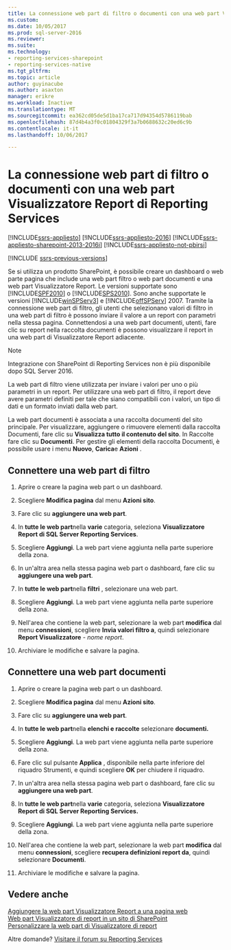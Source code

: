 ```yaml
---
title: La connessione web part di filtro o documenti con una web part Visualizzatore Report di Reporting Services | Documenti Microsoft
ms.custom: 
ms.date: 10/05/2017
ms.prod: sql-server-2016
ms.reviewer: 
ms.suite: 
ms.technology:
- reporting-services-sharepoint
- reporting-services-native
ms.tgt_pltfrm: 
ms.topic: article
author: guyinacube
ms.author: asaxton
manager: erikre
ms.workload: Inactive
ms.translationtype: MT
ms.sourcegitcommit: ea362cd05de5d1ba17ca717d94354d5786119bab
ms.openlocfilehash: 87d4b4a3f0c01804329f3a7b0688632c20ed6c9b
ms.contentlocale: it-it
ms.lasthandoff: 10/06/2017

---
```

# <a name="connect-filter-or-documents-web-part-with-a-reporting-services-report-viewer-web-part"></a>La connessione web part di filtro o documenti con una web part Visualizzatore Report di Reporting Services

[!INCLUDE[ssrs-appliesto](../../includes/ssrs-appliesto.md)] [!INCLUDE[ssrs-appliesto-2016](../../includes/ssrs-appliesto-2016.md)] [!INCLUDE[ssrs-appliesto-sharepoint-2013-2016i](../../includes/ssrs-appliesto-sharepoint-2013-2016.md)] [!INCLUDE[ssrs-appliesto-not-pbirsi](../../includes/ssrs-appliesto-not-pbirs.md)]

[!INCLUDE [ssrs-previous-versions](../../includes/ssrs-previous-versions.md)]

Se si utilizza un prodotto SharePoint, è possibile creare un dashboard o web parte pagina che include una web part filtro o web part documenti e una web part Visualizzatore Report. Le versioni supportate sono [!INCLUDE[SPF2010](../../includes/spf2010-md.md)] o [!INCLUDE[SPS2010](../../includes/sps2010-md.md)]. Sono anche supportate le versioni [!INCLUDE[winSPServ3](../../includes/winspserv3-md.md)] e [!INCLUDE[offSPServ](../../includes/offspserv-md.md)] 2007. Tramite la connessione web part di filtro, gli utenti che selezionano valori di filtro in una web part di filtro è possono inviare il valore a un report con parametri nella stessa pagina. Connettendosi a una web part documenti, utenti, fare clic su report nella raccolta documenti è possono visualizzare il report in una web part di Visualizzatore Report adiacente.

> [!NOTE]
> Integrazione con SharePoint di Reporting Services non è più disponibile dopo SQL Server 2016.

 La web part di filtro viene utilizzata per inviare i valori per uno o più parametri in un report. Per utilizzare una web part di filtro, il report deve avere parametri definiti per tale che siano compatibili con i valori, un tipo di dati e un formato inviati dalla web part.  
  
 La web part documenti è associata a una raccolta documenti del sito principale. Per visualizzare, aggiungere o rimuovere elementi dalla raccolta Documenti, fare clic su **Visualizza tutto il contenuto del sito**. In Raccolte fare clic su **Documenti**. Per gestire gli elementi della raccolta Documenti, è possibile usare i menu **Nuovo**, **Carica**e **Azioni** .  
  
## <a name="connect-a-filter-web-part"></a>Connettere una web part di filtro
  
1.  Aprire o creare la pagina web part o un dashboard.  
  
2.  Scegliere **Modifica pagina** dal menu **Azioni sito**.  
  
3.  Fare clic su **aggiungere una web part**.  
  
4.  In **tutte le web part**nella **varie** categoria, seleziona **Visualizzatore Report di SQL Server Reporting Services**.  
  
5.  Scegliere **Aggiungi**. La web part viene aggiunta nella parte superiore della zona.  
  
6.  In un'altra area nella stessa pagina web part o dashboard, fare clic su **aggiungere una web part**.  
  
7.  In **tutte le web part**nella **filtri** , selezionare una web part.  
  
8.  Scegliere **Aggiungi**. La web part viene aggiunta nella parte superiore della zona.  
  
9. Nell'area che contiene la web part, selezionare la web part **modifica** dal menu **connessioni**, scegliere **Invia valori filtro a**, quindi selezionare **Report Visualizzatore** - *nome report*.  
  
10. Archiviare le modifiche e salvare la pagina.  
  
## <a name="connect-a-documents-web-part"></a>Connettere una web part documenti  
  
1.  Aprire o creare la pagina web part o un dashboard.  
  
2.  Scegliere **Modifica pagina** dal menu **Azioni sito**.  
  
3.  Fare clic su **aggiungere una web part**.  
  
4.  In **tutte le web part**nella **elenchi e raccolte** selezionare **documenti.**  
  
5.  Scegliere **Aggiungi**. La web part viene aggiunta nella parte superiore della zona.  
  
6.  Fare clic sul pulsante **Applica** , disponibile nella parte inferiore del riquadro Strumenti, e quindi scegliere **OK** per chiudere il riquadro.  
  
7.  In un'altra area nella stessa pagina web part o dashboard, fare clic su **aggiungere una web part**.  
  
8.  In **tutte le web part**nella **varie** categoria, seleziona **Visualizzatore Report di SQL Server Reporting Services.**  
  
9. Scegliere **Aggiungi**. La web part viene aggiunta nella parte superiore della zona.  
  
10. Nell'area che contiene la web part, selezionare la web part **modifica** dal menu **connessioni**, scegliere **recupera definizioni report da**, quindi selezionare  **Documenti**.  
  
11. Archiviare le modifiche e salvare la pagina.  
  
## <a name="see-also"></a>Vedere anche

 [Aggiungere la web part Visualizzatore Report a una pagina web](../../reporting-services/report-server-sharepoint/add-the-report-viewer-web-part-to-a-web-page.md)   
 [Web part Visualizzatore di report in un sito di SharePoint](../../reporting-services/report-server-sharepoint/report-viewer-web-part-on-a-sharepoint-site.md)   
 [Personalizzare la web part di Visualizzatore di report](../../reporting-services/report-server-sharepoint/customize-the-report-viewer-web-part.md)  

Altre domande? [Visitare il forum su Reporting Services](http://go.microsoft.com/fwlink/?LinkId=620231)

